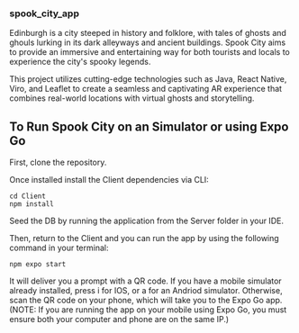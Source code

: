 ### spook_city_app
Edinburgh is a city steeped in history and folklore, with tales of ghosts and ghouls lurking in its dark alleyways and ancient buildings. Spook City aims to provide an immersive and entertaining way for both tourists and locals to experience the city's spooky legends.

This project utilizes cutting-edge technologies such as Java, React Native, Viro, and Leaflet to create a seamless and captivating AR experience that combines real-world locations with virtual ghosts and storytelling.

## To Run Spook City on an Simulator or using Expo Go

First, clone the repository. 

Once installed install the Client dependencies via CLI: 

```
cd Client
npm install
```

Seed the DB by running the application from the Server folder in your IDE. 

Then, return to the Client and you can run the app by using the following command in your terminal: 

```
npm expo start
```

It will deliver you a prompt with a QR code. If you have a mobile simulator already installed, press i for IOS, or a for an Andriod simulator. Otherwise, scan the QR code on your phone, which will take you to the Expo Go app. (NOTE: If you are running the app on your mobile using Expo Go, you must ensure both your computer and phone are on the same IP.)



